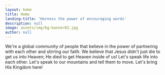 ```yaml
---
layout: home
title: Home
landing-title: 'Harness the power of encouraging words'
description: null
image: assets/img/bg-banner02.jpg
author: null
---
```


We're a global community of people that believe in the power of partnering with each other and stirring our faith. We believe that Jesus didn't just die to get us into Heaven; He died to get Heaven inside of us! Let's speak life into each other. Let's speak to our mountains and tell them to move. Let's bring His Kingdom here!

